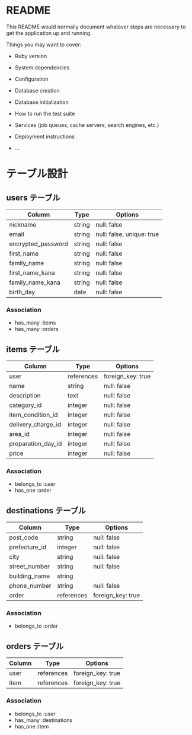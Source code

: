 # README

This README would normally document whatever steps are necessary to get the
application up and running.

Things you may want to cover:

* Ruby version

* System dependencies

* Configuration

* Database creation

* Database initialization

* How to run the test suite

* Services (job queues, cache servers, search engines, etc.)

* Deployment instructions

* ...

# テーブル設計

## users テーブル

| Column             | Type   | Options                   |
| ------------------ | ------ | ------------------------- |
| nickname           | string | null: false               |
| email              | string | null: false, unique: true |
| encrypted_password | string | null: false               |
| first_name         | string | null: false               |
| family_name        | string | null: false               |
| first_name_kana    | string | null: false               |
| family_name_kana   | string | null: false               |
| birth_day          | date   | null: false               |

### Association
* has_many :items
* has_many :orders

## items テーブル

| Column             | Type         | Options           |
| ------------------ | ------------ | ----------------- |
| user               | references   | foreign_key: true |
| name               | string       | null: false       |
| description        | text         | null: false       |
| category_id        | integer      | null: false       |
| item_condition_id  | integer      | null: false       |
| delivery_charge_id | integer      | null: false       |
| area_id            | integer      | null: false       |
| preparation_day_id | integer      | null: false       |
| price              | integer      | null: false       |

### Association
* belongs_to :user
* has_one :order

## destinations テーブル

| Column        | Type       | Options           |
| ------------- | ---------- | ------------------|
| post_code     | string     | null: false       |
| prefecture_id | integer    | null: false       |
| city          | string     | null: false       |
| street_number | string     | null: false       |
| building_name | string     |                   |
| phone_number  | string     | null: false       |
| order         | references | foreign_key: true |

### Association
* belongs_to :order

## orders テーブル

| Column      | Type       | Options           |
| ----------- | -----------| ----------------- |
| user        | references | foreign_key: true |
| item        | references | foreign_key: true |

### Association
* belongs_to :user
* has_many :destinations
* has_one :item